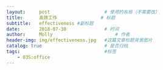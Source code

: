 ```yaml
---
layout:     post   				    # 使用的布局（不需要改）
title:      高效工作 				# 标题
subtitle:   effectiveness #副标题
date:       2018-07-30 				# 时间
author:     Molly 						# 作者
header-img: img/effectiveness.jpg 	#这篇文章标题背景图片
catalog: true 						# 是否归档
tags:								#标签
    - 03S:office
---
```

